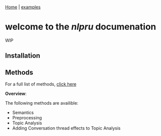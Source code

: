 [Home](../README.md) | [examples](../examples/README.md)

# welcome to the *nlpru* documenation

WIP

## Installation

## Methods

For a full list of methods, [click here](methods.md)

**Overview**:

The following methods are availible:
* Semantics
* Preprocessing
* Topic Analysis
* Adding Conversation thread effects to Topic Analysis